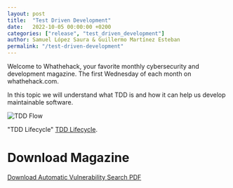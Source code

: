 ```yaml
---
layout: post
title:  "Test Driven Development"
date:   2022-10-05 00:00:00 +0200
categories: ["release", "test_driven_development"]
author: Samuel López Saura & Guillermo Martínez Esteban
permalink: "/test-driven-development"
---
```


Welcome to Whathehack, your favorite monthly cybersecurity and development
magazine. The first Wednesday of each month on whathehack.com.

In this topic we will understand what TDD is and how it can help us develop
maintainable software.

![TDD Flow](/assets/images/05_10_tdd_flow.png)

"TDD Lifecycle" 
[TDD Lifecycle](https://en.wikipedia.org/wiki/Test-driven_development#/media/File:TDD_Global_Lifecycle.png).

# Download Magazine

[Download Automatic Vulnerability Search PDF](/assets/releases/oct_22_test_driven_development.pdf)


